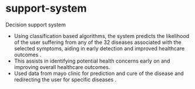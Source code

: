# support-system
Decision support system 
- Using classification based algorithms, the system predicts the likelihood of the user suffering from any of the 32 diseases associated
with the selected symptoms, aiding in early detection and improved healthcare outcomes .
- This assists in identifying potential health concerns early on and improving overall healthcare outcomes.
- Used data from mayo clinic for prediction and cure of the disease and redirecting the user for specific diseases .

